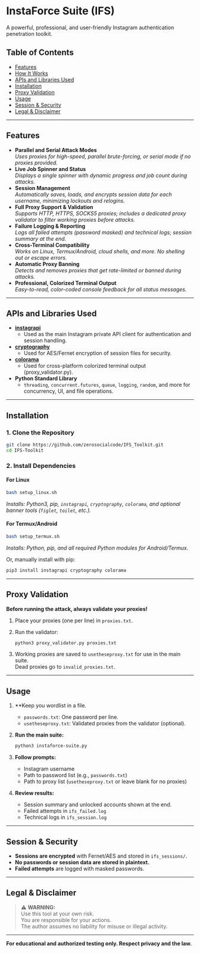 # InstaForce Suite (IFS)

A powerful, professional, and user-friendly Instagram authentication penetration toolkit.

## Table of Contents

- [Features](#features)
- [How It Works](#how-it-works)
- [APIs and Libraries Used](#apis-and-libraries-used)
- [Installation](#installation)
- [Proxy Validation](#proxy-validation)
- [Usage](#usage)
- [Session & Security](#session--security)
- [Legal & Disclaimer](#legal--disclaimer)

---

## Features

- **Parallel and Serial Attack Modes**  
  *Uses proxies for high-speed, parallel brute-forcing, or serial mode if no proxies provided.*
- **Live Job Spinner and Status**  
  *Displays a single spinner with dynamic progress and job count during attacks.*
- **Session Management**  
  *Automatically saves, loads, and encrypts session data for each username, minimizing lockouts and relogins.*
- **Full Proxy Support & Validation**  
  *Supports HTTP, HTTPS, SOCKS5 proxies; includes a dedicated proxy validator to filter working proxies before attacks.*
- **Failure Logging & Reporting**  
  *Logs all failed attempts (password masked) and technical logs; session summary at the end.*
- **Cross-Terminal Compatibility**  
  *Works on Linux, Termux/Android, cloud shells, and more. No shelling out or escape errors.*
- **Automatic Proxy Banning**  
  *Detects and removes proxies that get rate-limited or banned during attacks.*
- **Professional, Colorized Terminal Output**  
  *Easy-to-read, color-coded console feedback for all status messages.*

---

## APIs and Libraries Used

- **[instagrapi](https://github.com/adw0rd/instagrapi)**  
  - Used as the main Instagram private API client for authentication and session handling.
- **[cryptography](https://cryptography.io/)**  
  - Used for AES/Fernet encryption of session files for security.
- **[colorama](https://pypi.org/project/colorama/)**  
  - Used for cross-platform colorized terminal output (proxy_validator.py).
- **Python Standard Library**
  - `threading`, `concurrent.futures`, `queue`, `logging`, `random`, and more for concurrency, UI, and file operations.

---

## Installation

### 1. Clone the Repository

```sh
git clone https://github.com/zerosocialcode/IFS_Toolkit.git
cd IFS-Toolkit
```

### 2. Install Dependencies

#### For Linux

```sh
bash setup_linux.sh
```
*Installs: Python3, pip, `instagrapi`, `cryptography`, `colorama`, and optional banner tools (`figlet`, `toilet`, etc.).*

#### For Termux/Android

```sh
bash setup_termux.sh
```
*Installs: Python, pip, and all required Python modules for Android/Termux.*

Or, manually install with pip:

```sh
pip3 install instagrapi cryptography colorama
```

---

## Proxy Validation

**Before running the attack, always validate your proxies!**

1. Place your proxies (one per line) in `proxies.txt`.
2. Run the validator:

    ```sh
    python3 proxy_validator.py proxies.txt
    ```

3. Working proxies are saved to `usetheseproxy.txt` for use in the main suite.  
   Dead proxies go to `invalid_proxies.txt`.

---

## Usage

1. **Keep you wordlist in a file.
    - `passwords.txt`: One password per line.
    - `usetheseproxy.txt`: Validated proxies from the validator (optional).

2. **Run the main suite:**

    ```sh
    python3 instaforce-suite.py
    ```

3. **Follow prompts:**
    - Instagram username
    - Path to password list (e.g., `passwords.txt`)
    - Path to proxy list (`usetheseproxy.txt` or leave blank for no proxies)

4. **Review results:**
    - Session summary and unlocked accounts shown at the end.
    - Failed attempts in `ifs_failed.log`
    - Technical logs in `ifs_session.log`

---

## Session & Security

- **Sessions are encrypted** with Fernet/AES and stored in `ifs_sessions/`.
- **No passwords or session data are stored in plaintext.**
- **Failed attempts** are logged with masked passwords.

---

## Legal & Disclaimer

> ⚠️ **WARNING:**  
> Use this tool at your own risk.  
> You are responsible for your actions.  
> The author assumes no liability for misuse or illegal activity.

---
**For educational and authorized testing only. Respect privacy and the law.**
